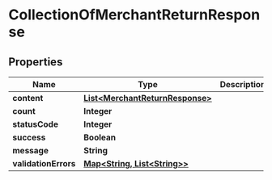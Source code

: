 
# CollectionOfMerchantReturnResponse

## Properties
Name | Type | Description | Notes
------------ | ------------- | ------------- | -------------
**content** | [**List&lt;MerchantReturnResponse&gt;**](MerchantReturnResponse.md) |  |  [optional]
**count** | **Integer** |  |  [optional]
**statusCode** | **Integer** |  |  [optional]
**success** | **Boolean** |  |  [optional]
**message** | **String** |  |  [optional]
**validationErrors** | [**Map&lt;String, List&lt;String&gt;&gt;**](List.md) |  |  [optional]



